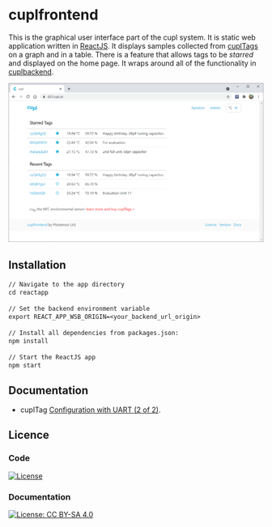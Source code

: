 # cuplfrontend
This is the graphical user interface part of the cupl system. It is static web application written in [ReactJS](https://reactjs.org/). It displays samples collected from   [cuplTags](https://github.com/cuplsensor/cupltag) on a graph and in a table. There is a feature that allows tags to be *starred* and displayed on the home page. It wraps around all of the functionality in [cuplbackend](https://github.com/cuplsensor/cuplbackend).

![cuplfrontend homepage screenshot](cuplfrontend_homepage.png)

## Installation

```
// Navigate to the app directory
cd reactapp

// Set the backend environment variable
export REACT_APP_WSB_ORIGIN=<your_backend_url_origin>

// Install all dependencies from packages.json:
npm install

// Start the ReactJS app
npm start
```

## Documentation

* cuplTag [Configuration with UART (2 of 2)](https://github.com/cuplsensor/cuplfrontend/blob/master/docs/guides/configUARTpt2/index.md).

## Licence

### Code

[![License](https://img.shields.io/badge/License-Apache%202.0-blue.svg)](https://opensource.org/licenses/Apache-2.0)

### Documentation

[![License: CC BY-SA 4.0](https://img.shields.io/badge/License-CC%20BY--SA%204.0-lightgrey.svg)](https://creativecommons.org/licenses/by-sa/4.0/)
